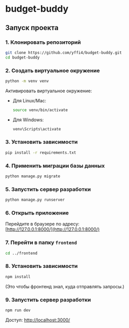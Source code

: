 # budget-buddy
## Запуск проекта

### 1. Клонировать репозиторий
```bash
git clone https://github.com/yffi4/budget-buddy.git
cd budget-buddy
```

### 2. Создать виртуальное окружение
```bash
python -m venv venv
```
Активировать виртуальное окружение:

- Для Linux/Mac:
  ```bash
  source venv/bin/activate
  ```
- Для Windows:
  ```bash
  venv\Scripts\activate
  ```

### 3. Установить зависимости
```bash
pip install -r requirements.txt
```

### 4. Применить миграции базы данных
```bash
python manage.py migrate
```

### 5. Запустить сервер разработки
```bash
python manage.py runserver
```

### 6. Открыть приложение
Перейдите в браузере по адресу:  
[http://127.0.0.1:8000/](http://127.0.0.1:8000/)

### 7. Перейти в папку `frontend`
```bash
cd ../frontend
```

### 8. Установить зависимости
```bash
npm install
```

(Это чтобы фронтенд знал, куда отправлять запросы.)

### 9. Запустить сервер разработки
```bash
npm run dev
```

Доступ: [http://localhost:3000/](http://localhost:3000/)

